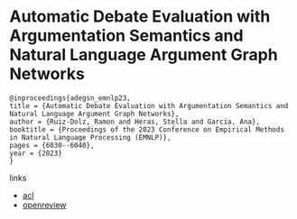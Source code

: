 # Automatic Debate Evaluation with Argumentation Semantics and Natural Language Argument Graph Networks

```
@inproceedings{adegsn_emnlp23,
title = {Automatic Debate Evaluation with Argumentation Semantics and Natural Language Argument Graph Networks},
author = {Ruiz-Dolz, Ramon and Heras, Stella and Garcia, Ana},
booktitle = {Proceedings of the 2023 Conference on Empirical Methods in Natural Language Processing (EMNLP)},
pages = {6030--6040},
year = {2023}
}
```

links
- [acl](https://aclanthology.org/2023.emnlp-main.368)
- [openreview](https://openreview.net/forum?id=eTDs4UY52h)

